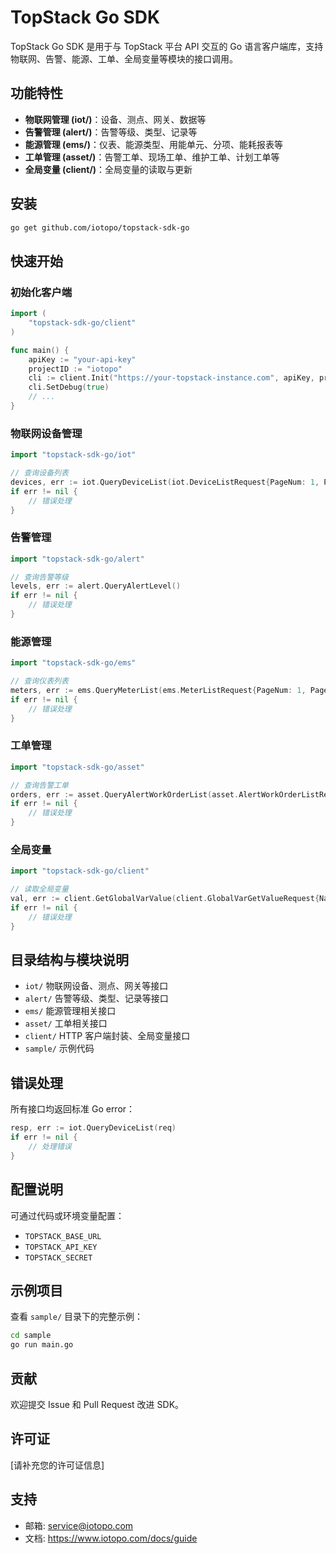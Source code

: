 # TopStack Go SDK

TopStack Go SDK 是用于与 TopStack 平台 API 交互的 Go 语言客户端库，支持物联网、告警、能源、工单、全局变量等模块的接口调用。

## 功能特性
- **物联网管理 (iot/)**：设备、测点、网关、数据等
- **告警管理 (alert/)**：告警等级、类型、记录等
- **能源管理 (ems/)**：仪表、能源类型、用能单元、分项、能耗报表等
- **工单管理 (asset/)**：告警工单、现场工单、维护工单、计划工单等
- **全局变量 (client/)**：全局变量的读取与更新

## 安装
```bash
go get github.com/iotopo/topstack-sdk-go
```

## 快速开始

### 初始化客户端
```go
import (
    "topstack-sdk-go/client"
)

func main() {
	apiKey := "your-api-key"
	projectID := "iotopo"
	cli := client.Init("https://your-topstack-instance.com", apiKey, projectID)
	cli.SetDebug(true)
    // ...
}
```

### 物联网设备管理
```go
import "topstack-sdk-go/iot"

// 查询设备列表
devices, err := iot.QueryDeviceList(iot.DeviceListRequest{PageNum: 1, PageSize: 10})
if err != nil {
    // 错误处理
}
```

### 告警管理
```go
import "topstack-sdk-go/alert"

// 查询告警等级
levels, err := alert.QueryAlertLevel()
if err != nil {
    // 错误处理
}
```

### 能源管理
```go
import "topstack-sdk-go/ems"

// 查询仪表列表
meters, err := ems.QueryMeterList(ems.MeterListRequest{PageNum: 1, PageSize: 10})
if err != nil {
    // 错误处理
}
```

### 工单管理
```go
import "topstack-sdk-go/asset"

// 查询告警工单
orders, err := asset.QueryAlertWorkOrderList(asset.AlertWorkOrderListRequest{PageNum: 1, PageSize: 10})
if err != nil {
    // 错误处理
}
```

### 全局变量
```go
import "topstack-sdk-go/client"

// 读取全局变量
val, err := client.GetGlobalVarValue(client.GlobalVarGetValueRequest{Namespace: "system", Name: "config"})
if err != nil {
    // 错误处理
}
```

## 目录结构与模块说明
- `iot/`    物联网设备、测点、网关等接口
- `alert/`  告警等级、类型、记录等接口
- `ems/`    能源管理相关接口
- `asset/`  工单相关接口
- `client/` HTTP 客户端封装、全局变量接口
- `sample/` 示例代码

## 错误处理
所有接口均返回标准 Go error：
```go
resp, err := iot.QueryDeviceList(req)
if err != nil {
    // 处理错误
}
```

## 配置说明
可通过代码或环境变量配置：
- `TOPSTACK_BASE_URL`
- `TOPSTACK_API_KEY`
- `TOPSTACK_SECRET`

## 示例项目
查看 `sample/` 目录下的完整示例：
```bash
cd sample
go run main.go
```

## 贡献
欢迎提交 Issue 和 Pull Request 改进 SDK。

## 许可证
[请补充您的许可证信息]

## 支持
- 邮箱: service@iotopo.com
- 文档: https://www.iotopo.com/docs/guide